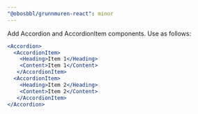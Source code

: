 ```yaml
---
"@obosbbl/grunnmuren-react": minor
---
```


Add Accordion and AccordionItem components. Use as follows:

```jsx
<Accordion>
  <AccordionItem>
    <Heading>Item 1</Heading>
    <Content>Item 1</Content>
   </AccordionItem>
  <AccordionItem>
    <Heading>Item 2</Heading>
    <Content>Item 2</Content>
   </AccordionItem>
</Accordion>
